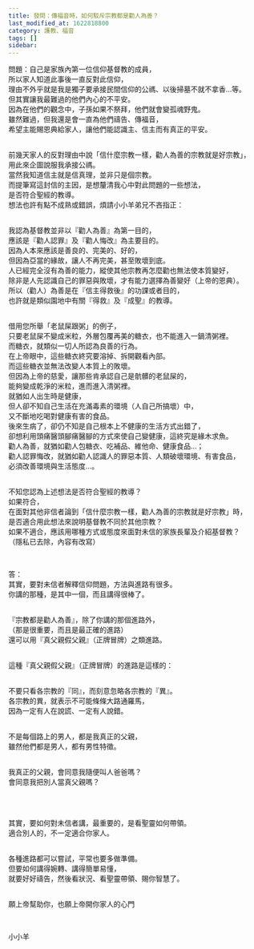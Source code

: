 ```yaml
---
title: 發問：傳福音時，如何駁斥宗教都是勸人為善？
last_modified_at: 1622818800
category: 護教、福音
tags: []
sidebar: 
---
```


<p>問題：自己是家族內第一位信仰基督教的成員，<br/>
所以家人知道此事後一直反對此信仰，<br/>
理由不外乎就是我是獨子要承接民間信仰的公禡、以後掃墓不就不拿香…等。<br/>
但其實讓我最難過的他們內心的不平安。<br/>
因為在他們的觀念中，子孫如果不祭拜，他們就會變孤魂野鬼。<br/>
雖然難過，但我還是會一直為他們禱告、傳福音，<br/>
希望主能賜恩典給家人，讓他們能認識主、信主而有真正的平安。</p>
<p><br/>
前幾天家人的反對理由中說「信什麼宗教一樣，勸人為善的宗教就是好宗教」，<br/>
用此來企圖說服我承接公禡。<br/>
當然我知道信主就是信真理，並非只是個宗教。<br/>
而提筆寫這封信的主因，是想釐清我心中對此問題的一些想法，<br/>
是否符合聖經的教導。<br/>
想法也許有點不成熟或錯誤，煩請小小羊弟兄不吝指正：</p>
<p><br/>
我認為基督教並非以『勸人為善』為第一目的，<br/>
應該是『勸人認罪』及『勸人悔改』為主要目的。<br/>
因為人本來應該是善良的、完美的、好的，<br/>
但因為亞當的緣故，讓人不再完美，甚至敗壞到底。<br/>
人已經完全沒有為善的能力，縱使其他宗教再怎麼勸也無法使本質變好，<br/>
除非是人先認識自己的罪惡與敗壞，才有能力選擇為善變好（上帝的恩典）。<br/>
所以（勸人）為善是在『信主得救後』的功課或者目的，<br/>
也許就是類似園地中有關『得救』及『成聖』的教導。</p>
<p><br/>
借用您所舉「老鼠屎跟粥」的例子，<br/>
只要老鼠屎不變成米粒，外層包覆再美的糖衣，也不能進入一鍋清粥裡。<br/>
而糖衣，就類似一切人所認為良善的行為。<br/>
在上帝眼中，這些糖衣終究要溶掉、拆開觀看內部。<br/>
而這些糖衣並無法改變人本質上的敗壞。<br/>
但因為上帝的慈愛，讓那些肯承認自己是骯髒的老鼠屎的，<br/>
能夠變成乾淨的米粒，進而進入清粥裡。<br/>
就猶如人出生時是健康，<br/>
但人卻不知自己生活在充滿毒素的環境（人自己所搞壞）中，<br/>
又不斷地吃喝對健康有害的食品。<br/>
後來生病了，卻仍不知是自己根本上不健康的生活方式出錯了，<br/>
卻想利用頭痛醫頭腳痛醫腳的方式來使自己變健康，這終究是緣木求魚。<br/>
勸人為善，就猶如勸人包糖衣、吃補品、維他命、健康食品…；<br/>
勸人認罪悔改，就猶如勸人認識人的罪惡本質、人類破壞環境、有害食品，<br/>
必須改善環境與生活態度…。</p>
<p><br/>
不知您認為上述想法是否符合聖經的教導？<br/>
如果符合，<br/>
在面對其他非信者論到「信什麼宗教一樣，勸人為善的宗教就是好宗教」時，<br/>
是否適合用此想法來說明基督教不同於其他宗教？<br/>
如果不適合，應該用哪種方式或態度來面對未信的家族長輩及介紹基督教？<br/>
（隱私已去除，內容有改寫）</p>
<p> </p>
<p>答：<br/>
其實，要對未信者解釋信仰問題，方法與進路有很多。<br/>
你講的那種，是其中一個，而且講得很棒了。</p>
<p><br/>
『宗教都是勸人為善』，除了你講的那個進路外，<br/>
（那是很重要，而且是最正確的進路）<br/>
還可以用『真父親假父親』（正牌冒牌）之類進路。</p>
<p><br/>
這種『真父親假父親』（正牌冒牌）的進路是這樣的：</p>
<p><br/>
不要只看各宗教的『同』，而刻意忽略各宗教的『異』。<br/>
各宗教的異，就表示不可能條條大路通羅馬，<br/>
因為一定有人在說謊、一定有人說錯。</p>
<p><br/>
不是每個路上的男人，都是我真正的父親，<br/>
雖然他們都是男人，都有男性特徵。</p>
<p><br/>
我真正的父親，會同意我隨便叫人爸爸嗎？<br/>
會同意我把別人當真父親嗎？</p>
<p> </p>
<p><br/>
其實，要如何對未信者講，最重要的，是看聖靈如何帶領。<br/>
適合別人的，不一定適合你家人。</p>
<p><br/>
各種進路都可以嘗試，平常也要多做準備。<br/>
但要如何講得婉轉、講得簡單易懂，<br/>
就要好好禱告，然後看狀況、看聖靈帶領、賜你智慧了。</p>
<p> <br/>
願上帝幫助你，也願上帝開你家人的心門</p>
<p> </p>
<p>小小羊</p>
